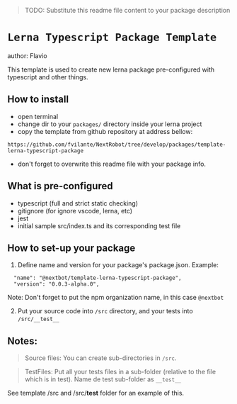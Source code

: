 
> TODO: Substitute this readme file content to your package description

# `Lerna Typescript Package Template`

author: Flavio

This template is used to create new lerna package pre-configured with typescript and other things. 

## How to install

- open terminal
- change dir to your `packages/` directory inside your lerna project
- copy the template from github repository at address bellow:

`https://github.com/fvilante/NextRobot/tree/develop/packages/template-lerna-typescript-package`

- don't forget to overwrite this readme file with your package info.

## What is pre-configured

- typescript (full and strict static checking)
- gitignore (for ignore vscode, lerna, etc)
- jest
- initial sample src/index.ts and its corresponding test file

## How to set-up your package

1. Define name and version for your package's package.json. Example:

```
  "name": "@nextbot/template-lerna-typescript-package",
  "version": "0.0.3-alpha.0",
```

Note: Don't forget to put the npm organization name, in this case `@nextbot`

2. Put your source code into `/src` directory, and your tests into `/src/__test__`

## Notes: 

> Source files: You can create sub-directories in `/src`. 

> TestFiles: Put all your tests files in a sub-folder (relative to the file which is in test). 
Name de test sub-folder as `__test__`

See template /src and /src/__test__ folder for an example of this.


